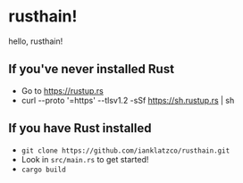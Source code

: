 # rusthain!
hello, rusthain!

## If you've never installed Rust

- Go to https://rustup.rs
- curl --proto '=https' --tlsv1.2 -sSf https://sh.rustup.rs | sh

## If you have Rust installed
- `git clone https://github.com/ianklatzco/rusthain.git`
- Look in `src/main.rs` to get started!
- `cargo build`

## 
